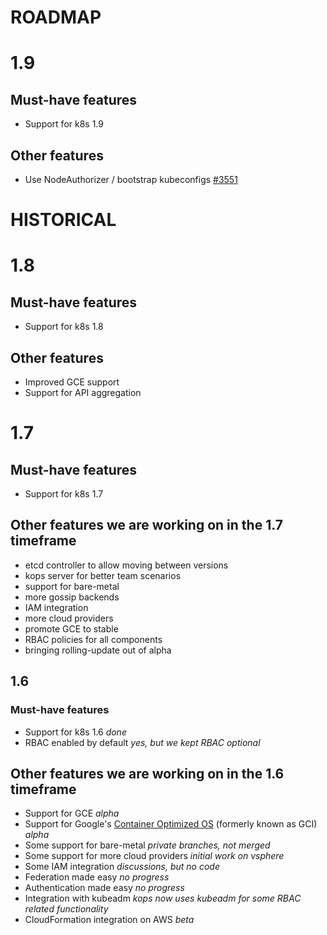 # ROADMAP

# 1.9

## Must-have features

* Support for k8s 1.9

## Other features

* Use NodeAuthorizer / bootstrap kubeconfigs  [#3551](https://github.com/kubernetes/kops/issues/3551)


# HISTORICAL

# 1.8

## Must-have features

* Support for k8s 1.8

## Other features

* Improved GCE support
* Support for API aggregation

# 1.7

## Must-have features

* Support for k8s 1.7
 
## Other features we are working on in the 1.7 timeframe

* etcd controller to allow moving between versions
* kops server for better team scenarios
* support for bare-metal
* more gossip backends
* IAM integration
* more cloud providers
* promote GCE to stable
* RBAC policies for all components
* bringing rolling-update out of alpha

## 1.6

### Must-have features

* Support for k8s 1.6 _done_
* RBAC enabled by default _yes, but we kept RBAC optional_

## Other features we are working on in the 1.6 timeframe

* Support for GCE _alpha_
* Support for Google's [Container Optimized OS](https://cloud.google.com/container-optimized-os) (formerly known as GCI) _alpha_
* Some support for bare-metal _private branches, not merged_
* Some support for more cloud providers _initial work on vsphere_
* Some IAM integration _discussions, but no code_
* Federation made easy _no progress_
* Authentication made easy _no progress_
* Integration with kubeadm _kops now uses kubeadm for some RBAC related functionality_
* CloudFormation integration on AWS _beta_


